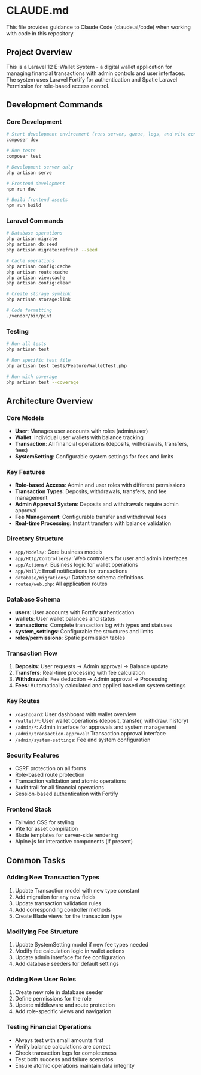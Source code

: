 # CLAUDE.md

This file provides guidance to Claude Code (claude.ai/code) when working with code in this repository.

## Project Overview

This is a Laravel 12 E-Wallet System - a digital wallet application for managing financial transactions with admin controls and user interfaces. The system uses Laravel Fortify for authentication and Spatie Laravel Permission for role-based access control.

## Development Commands

### Core Development
```bash
# Start development environment (runs server, queue, logs, and vite concurrently)
composer dev

# Run tests
composer test

# Development server only
php artisan serve

# Frontend development
npm run dev

# Build frontend assets
npm run build
```

### Laravel Commands
```bash
# Database operations
php artisan migrate
php artisan db:seed
php artisan migrate:refresh --seed

# Cache operations
php artisan config:cache
php artisan route:cache
php artisan view:cache
php artisan config:clear

# Create storage symlink
php artisan storage:link

# Code formatting
./vendor/bin/pint
```

### Testing
```bash
# Run all tests
php artisan test

# Run specific test file
php artisan test tests/Feature/WalletTest.php

# Run with coverage
php artisan test --coverage
```

## Architecture Overview

### Core Models
- **User**: Manages user accounts with roles (admin/user)
- **Wallet**: Individual user wallets with balance tracking
- **Transaction**: All financial operations (deposits, withdrawals, transfers, fees)
- **SystemSetting**: Configurable system settings for fees and limits

### Key Features
- **Role-based Access**: Admin and user roles with different permissions
- **Transaction Types**: Deposits, withdrawals, transfers, and fee management
- **Admin Approval System**: Deposits and withdrawals require admin approval
- **Fee Management**: Configurable transfer and withdrawal fees
- **Real-time Processing**: Instant transfers with balance validation

### Directory Structure
- `app/Models/`: Core business models
- `app/Http/Controllers/`: Web controllers for user and admin interfaces
- `app/Actions/`: Business logic for wallet operations
- `app/Mail/`: Email notifications for transactions
- `database/migrations/`: Database schema definitions
- `routes/web.php`: All application routes

### Database Schema
- **users**: User accounts with Fortify authentication
- **wallets**: User wallet balances and status
- **transactions**: Complete transaction log with types and statuses
- **system_settings**: Configurable fee structures and limits
- **roles/permissions**: Spatie permission tables

### Transaction Flow
1. **Deposits**: User requests → Admin approval → Balance update
2. **Transfers**: Real-time processing with fee calculation
3. **Withdrawals**: Fee deduction → Admin approval → Processing
4. **Fees**: Automatically calculated and applied based on system settings

### Key Routes
- `/dashboard`: User dashboard with wallet overview
- `/wallet/*`: User wallet operations (deposit, transfer, withdraw, history)
- `/admin/*`: Admin interface for approvals and system management
- `/admin/transaction-approval`: Transaction approval interface
- `/admin/system-settings`: Fee and system configuration

### Security Features
- CSRF protection on all forms
- Role-based route protection
- Transaction validation and atomic operations
- Audit trail for all financial operations
- Session-based authentication with Fortify

### Frontend Stack
- Tailwind CSS for styling
- Vite for asset compilation
- Blade templates for server-side rendering
- Alpine.js for interactive components (if present)

## Common Tasks

### Adding New Transaction Types
1. Update Transaction model with new type constant
2. Add migration for any new fields
3. Update transaction validation rules
4. Add corresponding controller methods
5. Create Blade views for the transaction type

### Modifying Fee Structure
1. Update SystemSetting model if new fee types needed
2. Modify fee calculation logic in wallet actions
3. Update admin interface for fee configuration
4. Add database seeders for default settings

### Adding New User Roles
1. Create new role in database seeder
2. Define permissions for the role
3. Update middleware and route protection
4. Add role-specific views and navigation

### Testing Financial Operations
- Always test with small amounts first
- Verify balance calculations are correct
- Check transaction logs for completeness
- Test both success and failure scenarios
- Ensure atomic operations maintain data integrity